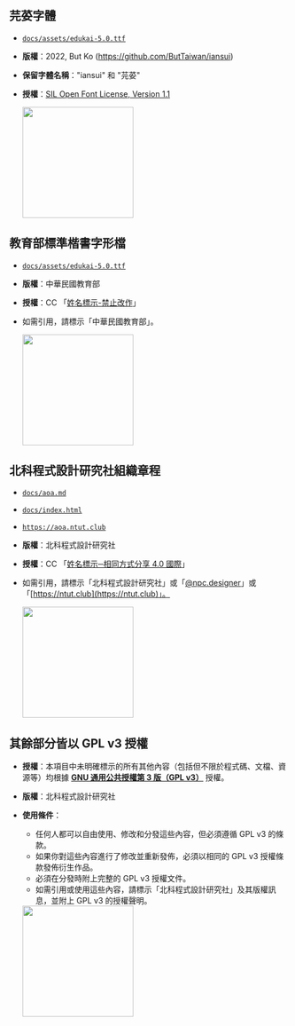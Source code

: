 ## 芫荽字體
- [`docs/assets/edukai-5.0.ttf`](docs/assets/edukai-5.0.ttf) 
- **版權**：2022, But Ko (https://github.com/ButTaiwan/iansui)
- **保留字體名稱**："iansui" 和 "芫荽"
- **授權**：[SIL Open Font License, Version 1.1](https://github.com/ButTaiwan/iansui?tab=OFL-1.1-1-ov-file)

  <img src="https://upload.wikimedia.org/wikipedia/commons/thumb/d/d2/OFL_logo_rect_color.svg/1020px-OFL_logo_rect_color.svg.png" style="width: 200px;"/>

## 教育部標準楷書字形檔
- [`docs/assets/edukai-5.0.ttf`](docs/assets/edukai-5.0.ttf)
- **版權**：中華民國教育部
- **授權**：CC 「[姓名標示-禁止改作](https://tw.creativecommons.net/home-page/)」
- 如需引用，請標示「中華民國教育部」。
  
  <img src="https://tw.creativecommons.net/wp-content/uploads/sites/20/2020/11/by-nd-300x105.png" style="width: 200px;"/>

## 北科程式設計研究社組織章程
- [`docs/aoa.md`](docs/aoa.md)
- [`docs/index.html`](docs/index.html)
- [`https://aoa.ntut.club`](aoa.ntut.club)
- **版權**：北科程式設計研究社
- **授權**：CC 「[姓名標示─相同方式分享 4.0 國際](https://creativecommons.org/licenses/by-sa/4.0/)」
- 如需引用，請標示「北科程式設計研究社」或「[@npc.designer](https://instagram.com/npc.designer)」或「[https://ntut.club](https://ntut.club)」。
  
  <img src="https://tw.creativecommons.net/wp-content/uploads/sites/20/2020/11/by-sa-300x105.png" style="width: 200px;"/>

## 其餘部分皆以 GPL v3 授權

- **授權**：本項目中未明確標示的所有其他內容（包括但不限於程式碼、文檔、資源等）均根據 [**GNU 通用公共授權第 3 版（GPL v3）**](https://www.gnu.org/licenses/gpl-3.0.html) 授權。
- **版權**：北科程式設計研究社
- **使用條件**：
  - 任何人都可以自由使用、修改和分發這些內容，但必須遵循 GPL v3 的條款。
  - 如果你對這些內容進行了修改並重新發佈，必須以相同的 GPL v3 授權條款發佈衍生作品。
  - 必須在分發時附上完整的 GPL v3 授權文件。
  - 如需引用或使用這些內容，請標示「北科程式設計研究社」及其版權訊息，並附上 GPL v3 的授權聲明。
    
  
  <img src="https://www.gnu.org/graphics/gplv3-127x51.png" style="width: 200px;"/>
  

